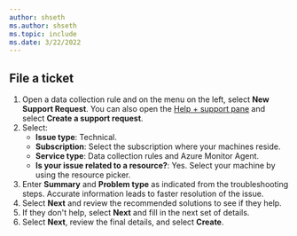 ```yaml
---
author: shseth
ms.author: shseth
ms.topic: include
ms.date: 3/22/2022
---
```


## File a ticket

1. Open a data collection rule and on the menu on the left, select **New Support Request**. You can also open the [Help + support pane](https://ms.portal.azure.com/#blade/Microsoft_Azure_Support/HelpAndSupportBlade/overview) and select **Create a support request**.
1. Select:
	- **Issue type**: Technical.
	- **Subscription**: Select the subscription where your machines reside.
	- **Service type**: Data collection rules and Azure Monitor Agent.
	- **Is your issue related to a resource?**: Yes. Select your machine by using the resource picker.
1. Enter **Summary** and **Problem type** as indicated from the troubleshooting steps. Accurate information leads to faster resolution of the issue.
1. Select **Next** and review the recommended solutions to see if they help.
1. If they don't help, select **Next** and fill in the next set of details.
1. Select **Next**, review the final details, and select **Create**.